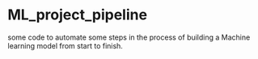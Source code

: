 # ML_project_pipeline
some code to automate some steps in the process of building a Machine learning model from start to finish.
